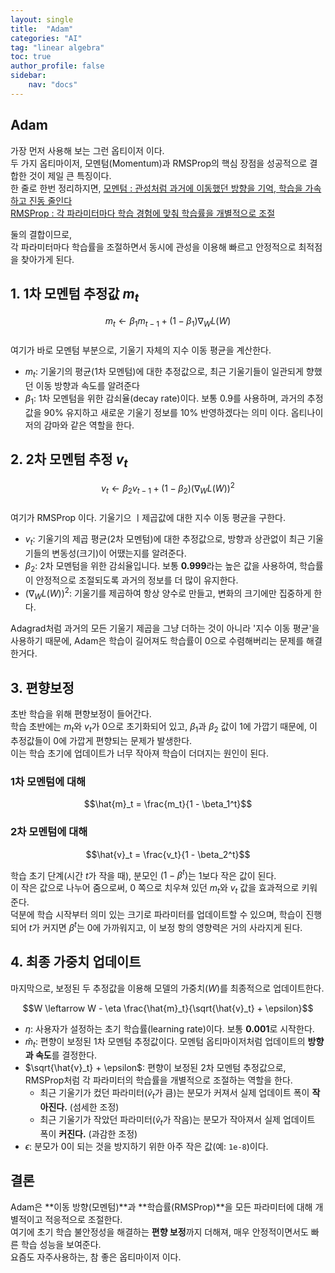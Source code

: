 ```yaml
---
layout: single
title:  "Adam"
categories: "AI"
tag: "linear algebra"
toc: true
author_profile: false
sidebar:
    nav: "docs"
---
```



## Adam
가장 먼저 사용해 보는 그런 옵티이저 이다.  
두 가지 옵티마이저, 모멘텀(Momentum)과 RMSProp의 핵심 장점을 성공적으로 결합한 것이 제일 큰 특징이다.  
한 줄로 한번 정리하지면,
[모멘텀 : 관성처럼 과거에 이동했던 방향을 기억, 학습을 가속하고 진동 줄인다](https://gihak111.github.io/ai/2025/10/14/momentum_upload.html)  
[RMSProp : 각 파라미터마다 학습 경험에 맞춰 학습률을 개별적으로 조절](https://gihak111.github.io/ai/2025/10/14/Adagrad_upload.html)  

둘의 결합이므로,  
각 파라미터마다 학습률을 조절하면서 동시에 관성을 이용해 빠르고 안정적으로 최적점을 찾아가게 된다.  

## 1. 1차 모멘텀 추정값 $m_t$  

$$m_t \leftarrow \beta_1 m_{t-1} + (1 - \beta_1) \nabla_W L(W)$$  
여기가 바로 모멘텀 부분으로, 기울기 자체의 지수 이동 평균을 계산한다.  
 - $m_t$: 기울기의 평균(1차 모멘텀)에 대한 추정값으로, 최근 기울기들이 일관되게 향했던 이동 방향과 속도를 알려준다  
- $\beta_1$: 1차 모멘텀을 위한 감쇠율(decay rate)이다. 보통 0.9를 사용하며, 과거의 추정값을 90% 유지하고 새로운 기울기 정보를 10% 반영하겠다는 의미 이다. 옵티나이저의 감마와 같은 역할을 한다.  

## 2. 2차 모멘텀 추정 $v_t$

$$v_t \leftarrow \beta_2 v_{t-1} + (1 - \beta_2) (\nabla_W L(W))^2$$  
여기가 RMSProp 이다. 기울기으 ㅣ제곱값에 대한 지수 이동 평균을 구한다.  
 - $v_t$: 기울기의 제곱 평균(2차 모멘텀)에 대한 추정값으로, 방향과 상관없이 최근 기울기들의 변동성(크기)이 어땠는지를 알려준다.  
 - $\beta_2$: 2차 모멘텀을 위한 감쇠율입니다. 보통 **0.999**라는 높은 값을 사용하여, 학습률이 안정적으로 조절되도록 과거의 정보를 더 많이 유지한다.  
 - $(\nabla_W L(W))^2$: 기울기를 제곱하여 항상 양수로 만들고, 변화의 크기에만 집중하게 한다.  

 Adagrad처럼 과거의 모든 기울기 제곱을 그냥 더하는 것이 아니라 '지수 이동 평균'을 사용하기 때문에, Adam은 학습이 길어져도 학습률이 0으로 수렴해버리는 문제를 해결한거다.  

 ## 3. 편향보정

초반 학습을 위해 편향보정이 들어간다.  
학습 초반에는 $m_t$와 $v_t$가 0으로 초기화되어 있고, $\beta_1$과 $\beta_2$ 값이 1에 가깝기 때문에, 이 추정값들이 0에 가깝게 편향되는 문제가 발생한다.  
이는 학습 초기에 업데이트가 너무 작아져 학습이 더뎌지는 원인이 된다.  

### 1차 모멘텀에 대해
$$\hat{m}_t = \frac{m_t}{1 - \beta_1^t}$$  

### 2차 모멘텀에 대해  
$$\hat{v}_t = \frac{v_t}{1 - \beta_2^t}$$  

학습 초기 단계(시간 $t$가 작을 때), 분모인 $(1 - \beta^t)$는 1보다 작은 값이 된다.  
이 작은 값으로 나누어 줌으로써, 0 쪽으로 치우쳐 있던 $m_t$와 $v_t$ 값을 효과적으로 키워준다.  
덕분에 학습 시작부터 의미 있는 크기로 파라미터를 업데이트할 수 있으며, 학습이 진행되어 $t$가 커지면 $\beta^t$는 0에 가까워지고, 이 보정 항의 영향력은 거의 사라지게 된다.  

## 4. 최종 가중치 업데이트
마지막으로, 보정된 두 추정값을 이용해 모델의 가중치($W$)를 최종적으로 업데이트한다.  

$$W \leftarrow W - \eta \frac{\hat{m}_t}{\sqrt{\hat{v}_t} + \epsilon}$$  

 - $\eta$: 사용자가 설정하는 초기 학습률(learning rate)이다. 보통 **0.001**로 시작한다.  
 - $\hat{m}_t$: 편향이 보정된 1차 모멘텀 추정값이다. 모멘텀 옵티마이저처럼 업데이트의 **방향과 속도**를 결정한다.  
 - $\sqrt{\hat{v}_t} + \epsilon$: 편향이 보정된 2차 모멘텀 추정값으로, RMSProp처럼 각 파라미터의 학습률을 개별적으로 조절하는 역할을 한다.  
    * 최근 기울기가 컸던 파라미터($\hat{v}_t$가 큼)는 분모가 커져서 실제 업데이트 폭이 **작아진다.** (섬세한 조정)  
    * 최근 기울기가 작았던 파라미터($\hat{v}_t$가 작음)는 분모가 작아져서 실제 업데이트 폭이 **커진다.** (과감한 조정)  
 - $\epsilon$: 분모가 0이 되는 것을 방지하기 위한 아주 작은 값(예: `1e-8`)이다.  

## 결론
Adam은 **이동 방향(모멘텀)**과 **학습률(RMSProp)**을 모든 파라미터에 대해 개별적이고 적응적으로 조절한다.  
여기에 초기 학습 불안정성을 해결하는 **편향 보정**까지 더해져, 매우 안정적이면서도 빠른 학습 성능을 보여준다.  
요즘도 자주사용하는, 참 좋은 옵티마이저 이다.  